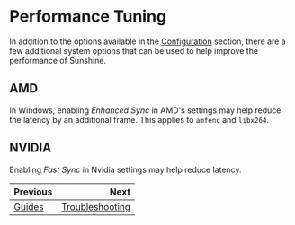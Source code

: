 # Performance Tuning
In addition to the options available in the [Configuration](configuration.md) section, there are a few additional
system options that can be used to help improve the performance of Sunshine.

## AMD

In Windows, enabling *Enhanced Sync* in AMD's settings may help reduce the latency by an additional frame. This
applies to `amfenc` and `libx264`.

## NVIDIA

Enabling *Fast Sync* in Nvidia settings may help reduce latency.

<div class="section_buttons">

| Previous            |                                  Next |
|:--------------------|--------------------------------------:|
| [Guides](guides.md) | [Troubleshooting](troubleshooting.md) |

</div>

<details style="display: none;">
  <summary></summary>
  [TOC]
</details>
